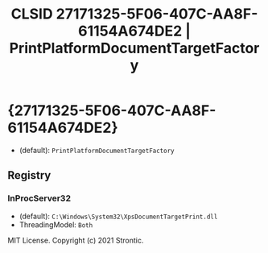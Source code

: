 ﻿---
title: "CLSID 27171325-5F06-407C-AA8F-61154A674DE2 | PrintPlatformDocumentTargetFactory"
excerpt: What is COM-Object CLSID 27171325-5F06-407C-AA8F-61154A674DE2?
---

# {27171325-5F06-407C-AA8F-61154A674DE2}

* (default): `PrintPlatformDocumentTargetFactory`

## Registry


### InProcServer32

* (default): `C:\Windows\System32\XpsDocumentTargetPrint.dll`
* ThreadingModel: `Both`

MIT License. Copyright (c) 2021 Strontic.


